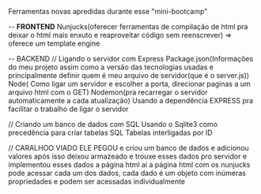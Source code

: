 Ferramentas novas apredidas durante esse "mini-bootcamp"


-- <strong>FRONTEND</strong>
Nunjucks(oferecer ferramentas de compilação de html pra deixar o html mais enxuto e reaproveitar código sem reenscrever) => oferece um template engine

-- BACKEND
// Ligando o servidor com Express
Package.json(Informações do meu projeto assim como a versão das tecnologias usadas e principalmente definir quem é meu arquivo de servidor(que é o server.js))
Node( Como ligar um servidor e escolher a porta, direcionar paginas a um arquivo html com o GET) 
Nodemon(pra recarregar o servidor automaticamente a cada atualização)
Usando a dependência EXPRESS pra facilitar o trabalho de ligar o servidor

// Criando um banco de dados com SQL
Usando o Sqlite3 como precedência para criar tabelas SQL
Tabelas interligadas por ID



// CARALHOO VIADO
ELE PEGOU e criou um banco de dados e adicionou valores
após isso deixou armazeado e trouxe esses dados pro servidor
e implementou esses dados a página html
ai a página html com os nunjucks pode acessar cada um dos dados, cada dado é um objeto com inúmeras propriedades e podem ser acessadas individualmente